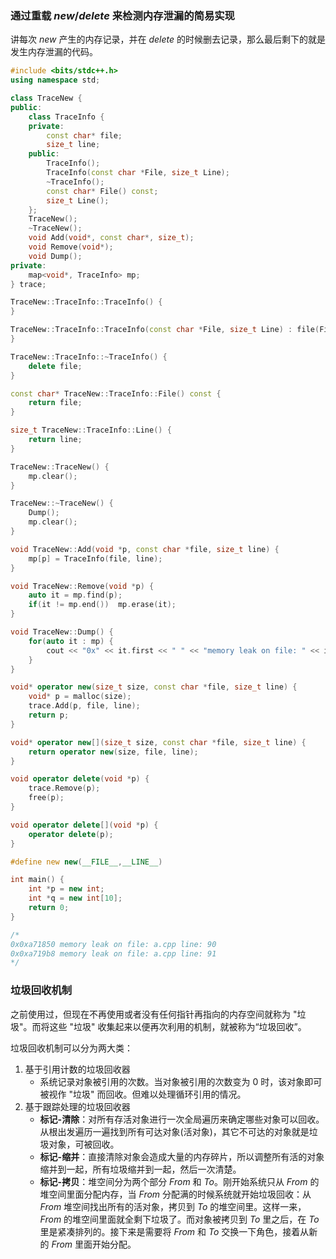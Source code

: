 ### 通过重载 $new/delete$ 来检测内存泄漏的简易实现
讲每次 $new$ 产生的内存记录，并在 $delete$ 的时候删去记录，那么最后剩下的就是发生内存泄漏的代码。
```cpp
#include <bits/stdc++.h>
using namespace std;

class TraceNew {
public:
	class TraceInfo {
	private:
		const char* file;
		size_t line;
	public:
		TraceInfo();
		TraceInfo(const char *File, size_t Line);
		~TraceInfo();
		const char* File() const;
		size_t Line();
	};
    TraceNew();
    ~TraceNew();
    void Add(void*, const char*, size_t);
    void Remove(void*);
	void Dump();
private:
    map<void*, TraceInfo> mp;
} trace;

TraceNew::TraceInfo::TraceInfo() {
}

TraceNew::TraceInfo::TraceInfo(const char *File, size_t Line) : file(File), line(Line) {
}

TraceNew::TraceInfo::~TraceInfo() {
	delete file;
}

const char* TraceNew::TraceInfo::File() const {
	return file;
}

size_t TraceNew::TraceInfo::Line() {
	return line;
}

TraceNew::TraceNew() {
    mp.clear();
}

TraceNew::~TraceNew() {
	Dump();
	mp.clear();
}

void TraceNew::Add(void *p, const char *file, size_t line) {
	mp[p] = TraceInfo(file, line);
}

void TraceNew::Remove(void *p) {
	auto it = mp.find(p);
	if(it != mp.end())	mp.erase(it);
}

void TraceNew::Dump() {
	for(auto it : mp) {
		cout << "0x" << it.first << " " << "memory leak on file: " << it.second.File() << " line: " << it.second.Line() << endl;
	}
}

void* operator new(size_t size, const char *file, size_t line) {
	void* p = malloc(size);
	trace.Add(p, file, line);
	return p;
}

void* operator new[](size_t size, const char *file, size_t line) {
	return operator new(size, file, line);
}

void operator delete(void *p) {
	trace.Remove(p);
	free(p);
}

void operator delete[](void *p) {
	operator delete(p);	
}

#define new new(__FILE__,__LINE__)

int main() {
	int *p = new int;
	int *q = new int[10];
 	return 0;
}

/*
0x0xa71850 memory leak on file: a.cpp line: 90
0x0xa719b8 memory leak on file: a.cpp line: 91
*/
```

### 垃圾回收机制
之前使用过，但现在不再使用或者没有任何指针再指向的内存空间就称为 "垃圾"。而将这些 "垃圾" 收集起来以便再次利用的机制，就被称为“垃圾回收”。

垃圾回收机制可以分为两大类：
1. 基于引用计数的垃圾回收器
   - 系统记录对象被引用的次数。当对象被引用的次数变为 $0$ 时，该对象即可被视作 "垃圾" 而回收。但难以处理循环引用的情况。
2. 基于跟踪处理的垃圾回收器
   - **标记-清除**：对所有存活对象进行一次全局遍历来确定哪些对象可以回收。从根出发遍历一遍找到所有可达对象(活对象)，其它不可达的对象就是垃圾对象，可被回收。
   - **标记-缩并**：直接清除对象会造成大量的内存碎片，所以调整所有活的对象缩并到一起，所有垃圾缩并到一起，然后一次清楚。
   - **标记-拷贝**：堆空间分为两个部分 $From$ 和 $To$。刚开始系统只从 $From$ 的堆空间里面分配内存，当 $From$ 分配满的时候系统就开始垃圾回收：从$From$ 堆空间找出所有的活对象，拷贝到 $To$ 的堆空间里。这样一来，$From$ 的堆空间里面就全剩下垃圾了。而对象被拷贝到 $To$ 里之后，在 $To$ 里是紧凑排列的。接下来是需要将 $From$ 和 $To$ 交换一下角色，接着从新的 $From$ 里面开始分配。

